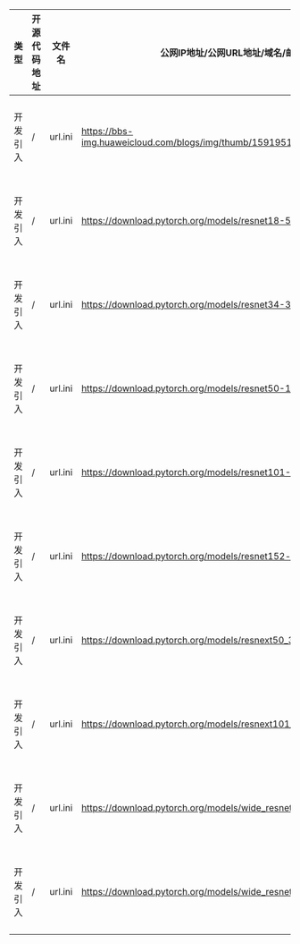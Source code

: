 | 类型     | 开源代码地址                                                       | 文件名                                          | 公网IP地址/公网URL地址/域名/邮箱地址 | 用途说明 |
|--------|--------------------------------------------------------------|----------------------------------------------|------------------------|----|
| 开发引入 | / | url.ini | https://bbs-img.huaweicloud.com/blogs/img/thumb/1591951315139_8989_1363.png | 下载测试图片 |
| 开发引入 | / | url.ini | https://download.pytorch.org/models/resnet18-5c106cde.pth | 下载权重文件 |
| 开发引入 | / | url.ini | https://download.pytorch.org/models/resnet34-333f7ec4.pth | 下载权重文件 |
| 开发引入 | / | url.ini | https://download.pytorch.org/models/resnet50-19c8e357.pth | 下载权重文件 |
| 开发引入 | / | url.ini | https://download.pytorch.org/models/resnet101-5d3b4d8f.pth | 下载权重文件 |
| 开发引入 | / | url.ini | https://download.pytorch.org/models/resnet152-b121ed2d.pth | 下载权重文件 |
| 开发引入 | / | url.ini | https://download.pytorch.org/models/resnext50_32x4d-7cdf4587.pth | 下载权重文件 |
| 开发引入 | / | url.ini | https://download.pytorch.org/models/resnext101_32x8d-8ba56ff5.pth | 下载权重文件 |
| 开发引入 | / | url.ini | https://download.pytorch.org/models/wide_resnet50_2-95faca4d.pth | 下载权重文件 |
| 开发引入 | / | url.ini | https://download.pytorch.org/models/wide_resnet101_2-32ee1156.pth | 下载权重文件 |